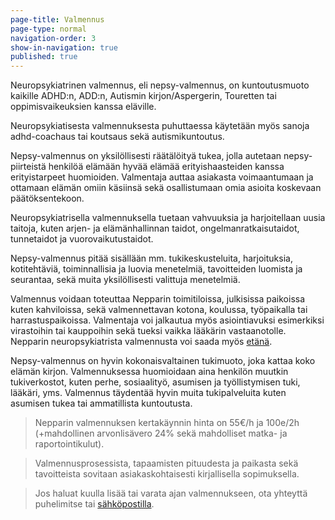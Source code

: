 ```yaml
---
page-title: Valmennus
page-type: normal
navigation-order: 3
show-in-navigation: true
published: true
---
```












Neuropsykiatrinen valmennus, eli nepsy-valmennus, on kuntoutusmuoto kaikille ADHD:n, ADD:n, Autismin kirjon/Aspergerin, Touretten tai oppimisvaikeuksien kanssa eläville.

Neuropsykiatisesta valmennuksesta puhuttaessa käytetään myös sanoja adhd-coachaus tai koutsaus sekä autismikuntoutus.

Nepsy-valmennus on yksilöllisesti räätälöityä tukea, jolla autetaan nepsy-piirteistä henkilöä elämään hyvää elämää erityishaasteiden kanssa erityistarpeet huomioiden. Valmentaja auttaa asiakasta voimaantumaan ja ottamaan elämän omiin käsiinsä sekä osallistumaan omia asioita koskevaan päätöksentekoon.

Neuropsykiatrisella valmennuksella tuetaan vahvuuksia ja harjoitellaan uusia taitoja, kuten arjen- ja elämänhallinnan taidot, ongelmanratkaisutaidot, tunnetaidot ja vuorovaikutustaidot.

Nepsy-valmennus pitää sisällään mm. tukikeskusteluita, harjoituksia, kotitehtäviä, toiminnallisia ja luovia menetelmiä, tavoitteiden luomista ja seurantaa, sekä muita yksilöllisesti valittuja menetelmiä.

Valmennus voidaan toteuttaa Nepparin toimitiloissa, julkisissa paikoissa kuten kahviloissa, sekä valmennettavan kotona, koulussa, työpaikalla tai harrastuspaikoissa. Valmentaja voi jalkautua myös asiointiavuksi esimerkiksi virastoihin tai kauppoihin sekä tueksi vaikka lääkärin vastaanotolle. Nepparin neuropsykiatrista valmennusta voi saada myös [etänä](/etavalmennus).

Nepsy-valmennus on hyvin kokonaisvaltainen tukimuoto, joka kattaa koko elämän kirjon. Valmennuksessa huomioidaan aina henkilön muutkin tukiverkostot, kuten perhe, sosiaalityö, asumisen ja työllistymisen tuki, lääkäri, yms. Valmennus täydentää hyvin muita tukipalveluita kuten asumisen tukea tai ammatillista kuntoutusta.



> Nepparin valmennuksen kertakäynnin hinta on 55€/h ja 100e/2h (+mahdollinen arvonlisävero 24% sekä  mahdolliset matka- ja raportointikulut).

> Valmennusprosessista, tapaamisten pituudesta ja paikasta sekä tavoitteista sovitaan asiakaskohtaisesti kirjallisella sopimuksella.

> Jos haluat kuulla lisää tai varata ajan valmennukseen, ota yhteyttä puhelimitse tai [sähköpostilla](/ota-yhteytta).
